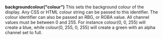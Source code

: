 <a name="backgroundcolour"></a>
**backgroundcolour("colour")** This sets the background colour of the display. Any CSS or HTML colour string can be passed to this identifier. The colour identifier can also be passed an RBG, or RGBA value. All channel values must be between 0 and 255. For instance colour(0, 0, 255) will create a blue, while colour(0, 255, 0, 255) will create a green with an alpha channel set to full.  

<!--UPDATE WIDGET_IN_CSOUND
    SIdent sprintf "backgroundcolour(%d, %d, %d) ", rnd(255), rnd(2550, rnd(255)
    SIdentifier strcat SIdentifier, SIdent
-->